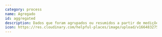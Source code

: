```yaml
---
category: process
name: Agregado
id: aggregated
description: Dados que foram agrupados ou resumidos a partir de medições individuais, por exemplo, para contar os totais ou calcular uma média.
icon: https://res.cloudinary.com/helpful-places/image/upload/v1664832754/dtpr-icons/process/aggregated_uw6hpg.svg
---
```

